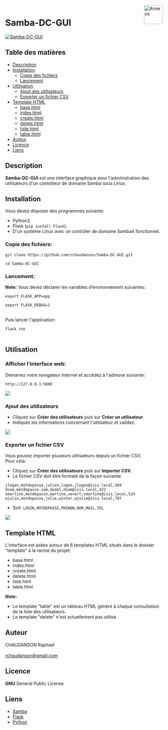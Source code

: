 <a>
    <img src="https://dev.tranquil.it/samba/fr/doc/_images/Samba.png" title="Aimeos" align="right" height="60" />
</a>

# Samba-DC-GUI 

[![Samba-DC-GUI](http://www.linux-migration.fr/Cap0.png)](http://https://www.samba.org//)

## Table des matières

- [Description](#Description)
- [Installation](#installation)
    - [Copie des fichiers](#copie-des-fichiers)
    - [Lancement](#lancement)
- [Utilisation](#utilisation)
    - [Ajout des utilisateurs](#adduser)
    - [Exporter un fichier CSV](#exportusers)
- [Template HTML](#Template-HTML)
    - [base.html](#template-base)
    - [index.html](#template-index)
    - [create.html](#template-create)
    - [delete.html](#template-delete)
    - [liste.html](#template-liste)
    - [table.html](#template-table)
- [Auteur](#auteur)
- [Licence](#licence)
- [Liens](#liens)


## Description

**Samba-DC-GUI** est une interface graphique pour l'administration des utilisateurs d'un contrôleur de domaine Samba sous Linux.




## Installation

Vous devez disposer des programmes suivants:

- Python3
- Flask (`pip install Flask`).
- D'un système Linux avec un contrôler de domaine Samba4 fonctionnel.

### Copie des fichiers:

`git clone https://github.com/rchaudanson/Samba-DC-GUI.git`

`cd Samba-DC-GUI`




### Lancement:

**Note:**  Vous devez déclarer les variables d’environnement suivantes:

`export FLASK_APP=app`

`export FLASK_DEBUG=1`
<br><br>

Puis lancer l'application:

`flask run`
<br><br>



## Utilisation

### Afficher l'interface web:

Démarrez votre navigateur internet et accédez à l'adresse suivante:

`http://127.0.0.1:5000`

![ ](http://www.linux-migration.fr/Cap2.png)

### Ajout des utilisateurs

* Cliquez sur **Créer des utilisateurs** puis sur **Créer un utilisateur**.
* Indiquez les informations concernant l'utilisateur et validez.

![ ](http://www.linux-migration.fr/Cap5.png)



### Exporter un fichier CSV

Vous pouvez importer plusieurs utilisateurs depuis un fichier CSV.<br>
Pour cela:

* Cliquez sur **Créer des utilisateurs** puis sur **Importer CSV**.
* Le fichier CSV doit être formaté de la façon suivante:

```
jlogan,motdepasse,julien,logan,jlogan@isis.local,569
dsam,motdepasse,sam,dadal,dsam@isis.local,522
vmartine,motdepasse,martine,vevert,vmartine@isis.local,524
wjulie,motdepasse,julie,winter,wjulie@isis.local,787
```

* Soit:
`LOGIN,MOTDEPASSE,PRENON,NOM,MAIL,TEL`

![ ](http://www.linux-migration.fr/Cap4.png)



## Template HTML

L'interface est axées autour de 6 templates HTML situés dans le dossier "template" à la racine du projet:  

* base.html
* index.html
* create.html
* delete.html
* liste.html
* table.html


**Note:** 

* Le template "table" est un tableau HTML généré à chaque consultation de la liste des utilisateurs. 
* Le template "delete" n'est actuellement pas utilisé.


## Auteur
CHAUDANSON Raphael<br><br>
rchaudanson@gmail.com

## Licence

**GNU** General Public License

## Liens

* [Samba](https://www.samba.org/)
* [Flask](https://flask.palletsprojects.com/)
* [Python](https://www.python.org/)
